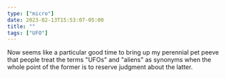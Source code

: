 ```yaml
---
type: ["micro"]
date: 2023-02-13T15:53:07-05:00
title: ""
tags: ["UFO"]
---
```

Now seems like a particular good time to bring up my perennial pet peeve that people treat the terms "UFOs" and "aliens" as synonyms when the whole point of the former is to reserve judgment about the latter.
